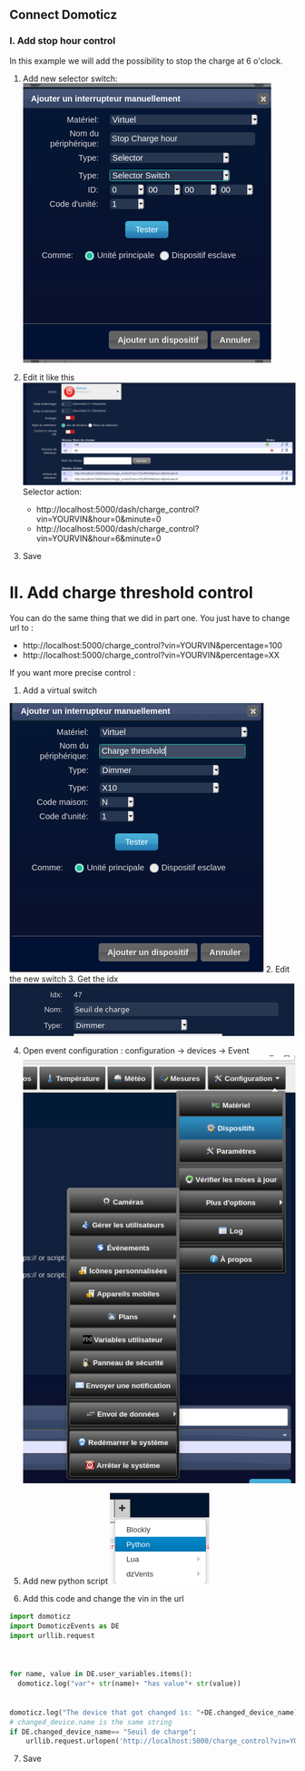 ## Connect Domoticz
### I. Add stop hour control
In this example we will add the possibility to stop the charge at 6 o'clock.
1. Add new selector switch:
![selector](selector.png)
   
2. Edit it like this
![edit selector](edit_selector.png)
Selector action:
   - http://localhost:5000/dash/charge_control?vin=YOURVIN&hour=0&minute=0
   - http://localhost:5000/dash/charge_control?vin=YOURVIN&hour=6&minute=0
    
3. Save
# II. Add charge threshold control
You can do the same thing that we did in part one. You just have to change url to :
- http://localhost:5000/charge_control?vin=YOURVIN&percentage=100
- http://localhost:5000/charge_control?vin=YOURVIN&percentage=XX

If you want more precise control :
1. Add a virtual switch 

![add sensor](add_sensor.png)
2. Edit the new switch
3. Get the idx 
![get idx](idx.png)
   
4. Open event configuration : configuration -> devices -> Event
![event](event.png)
   
5. Add new python script
![add_python_script](add_python_script.png)
   
6. Add this code and change the vin in the url
```python
import domoticz
import DomoticzEvents as DE
import urllib.request



for name, value in DE.user_variables.items():
  domoticz.log("var"+ str(name)+ "has value"+ str(value))


domoticz.log("The device that got changed is: "+DE.changed_device_name)
# changed_device.name is the same string
if DE.changed_device_name== "Seuil de charge":
    urllib.request.urlopen('http://localhost:5000/charge_control?vin=YOURVIN&percentage='+str(DE.changed_device.s_value))
```
7. Save
